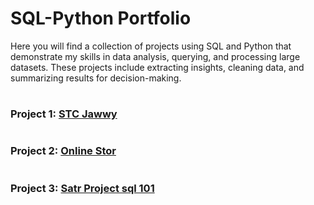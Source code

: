 # SQL-Python Portfolio

Here you will find a collection of projects using SQL and Python that demonstrate my skills in data analysis, querying, and processing large datasets. These projects include extracting insights, cleaning data, and summarizing results for decision-making.

#
### Project 1: [STC Jawwy](https://github.com/Malik-Almalki/STC-Jawwy)
#
### Project 2: [Online Stor](https://github.com/Malik-Almalki/Online-Stor-Sales/tree/main)
#
### Project 3: [Satr Project sql 101](https://github.com/Malik-Almalki/satr-project-sql)
#
